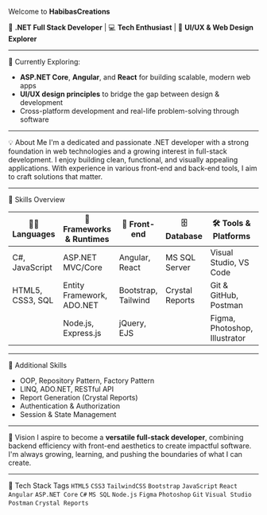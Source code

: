  Welcome to **HabibasCreations**

🎯 **.NET Full Stack Developer** | 💻 **Tech Enthusiast** | 🎨 **UI/UX & Web Design Explorer**

---

🌱 Currently Exploring:
- **ASP.NET Core**, **Angular**, and **React** for building scalable, modern web apps  
- **UI/UX design principles** to bridge the gap between design & development  
- Cross-platform development and real-life problem-solving through software

---

💡 About Me
I'm a dedicated and passionate .NET developer with a strong foundation in web technologies and a growing interest in full-stack development. I enjoy building clean, functional, and visually appealing applications. With experience in various front-end and back-end tools, I aim to craft solutions that matter.

---

 🧠 Skills Overview

| 🧑‍💻 Languages   | 🧩 Frameworks & Runtimes | 🎨 Front-end       | 🗄️ Database       | 🛠️ Tools & Platforms               | 🌐 Web Technologies        |
|------------------|--------------------------|--------------------|-------------------|------------------------------------|----------------------------|
| C#, JavaScript   | ASP.NET MVC/Core         | Angular, React     | MS SQL Server     | Visual Studio, VS Code             | JSON, XML, AJAX            |
| HTML5, CSS3, SQL | Entity Framework, ADO.NET| Bootstrap, Tailwind| Crystal Reports   | Git & GitHub, Postman              | WebSockets, Socket.IO      |
|                  | Node.js, Express.js      | jQuery, EJS        |                   | Figma, Photoshop, Illustrator      |                            |

---

🔧 Additional Skills
- OOP, Repository Pattern, Factory Pattern  
- LINQ, ADO.NET, RESTful API  
- Report Generation (Crystal Reports)  
- Authentication & Authorization  
- Session & State Management

---
 🚀 Vision
I aspire to become a **versatile full-stack developer**, combining backend efficiency with front-end aesthetics to create impactful software. I'm always growing, learning, and pushing the boundaries of what I can create.

---
 📌 Tech Stack Tags
`HTML5` `CSS3` `TailwindCSS` `Bootstrap` `JavaScript` `React` `Angular` `ASP.NET Core` `C#` `MS SQL` `Node.js` `Figma` `Photoshop` `Git` `Visual Studio` `Postman` `Crystal Reports`



